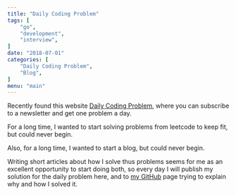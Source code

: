 ```yaml
---
title: "Daily Coding Problem"
tags: [
    "go",
    "development",
    "interview",
]
date: "2018-07-01"
categories: [
    "Daily Coding Problem",
    "Blog",
]
menu: "main"
---
```


Recently found this website [Daily Coding Problem](https://www.dailycodingproblem.com/]),
where you can subscribe to a newsletter and get one problem a day.

For a long time, I wanted to start solving problems from leetcode to keep fit,
but could never begin.

Also, for a long time, I wanted to start a blog, but could never begin.

Writing short articles about how I solve thus problems seems for me as an excellent
opportunity to start doing both, so every day I will publish my solution for
the daily problem here, and to [my GitHub](https://github.com/ngalayko/dcp) page trying to explain why and how I solved it.
